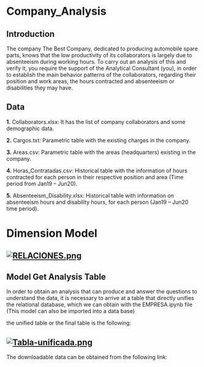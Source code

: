 # Company_Analysis

Introduction
---
The company The Best Company, dedicated to producing automobile spare parts, knows that the low productivity of its collaborators is largely due to absenteeism during working hours. To carry out an analysis of this and verify it, you require the support of the Analytical Consultant (you), in order to establish the main behavior patterns of the collaborators, regarding their position and work areas, the hours contracted and absenteeism or disabilities they may have.

Data
---
**1.** Collaborators.xlsx: It has the list of company collaborators and some demographic data.

**2.** Cargos.txt: Parametric table with the existing charges in the company.

**3.** Areas.csv: Parametric table with the areas (headquarters) existing in the company.

**4.** Horas_Contratadas.csv: Historical table with the information of hours contracted for each person in their respective position and area (Time period from Jan19 – Jun20).

**5.** Absenteeism_Disability.xlsx: Historical table with information on absenteeism hours and disability hours, for each person (Jan19 – Jun20 time period).
 # Dimension Model
 [![RELACIONES.png](https://i.postimg.cc/rsMY58LV/RELACIONES.png)](https://postimg.cc/DJpgT3ZH)
---
Model Get Analysis Table
---
In order to obtain an analysis that can produce and answer the questions to understand the data, it is necessary to arrive at a table that directly unifies the relational database, which we can obtain with the EMPRESA.ipynb file (This model can also be imported into a data base)

the unified table or the final table is the following:

[![Tabla-unificada.png](https://i.postimg.cc/ZnL3ymTh/Tabla-unificada.png)](https://postimg.cc/2LV3PPbH)
---
The downloadable data can be obtained from the following link:
